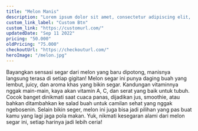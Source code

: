 ```yaml
---
title: "Melon Manis"
description: "Lorem ipsum dolor sit amet, consectetur adipiscing elit, sed do eiusmod tempor incididunt ut labore et dolore magna aliqua."
custom_link_label: "Custom Btn"
custom_link: "https://customurl.com/"
updatedDate: "Sep 11 2022"
pricing: "50.000"
oldPricing: "75.000"
checkoutUrl: "https://checkouturl.com/"
heroImage: "/melon.jpg"
---
```


Bayangkan sensasi segar dari melon yang baru dipotong, manisnya langsung terasa di setiap gigitan! Melon segar ini punya daging buah yang lembut, juicy, dan aroma khas yang bikin segar. Kandungan vitaminnya nggak main-main, kaya akan vitamin A, C, dan serat yang baik untuk tubuh. Cocok banget dinikmati saat cuaca panas, dijadikan jus, smoothie, atau bahkan ditambahkan ke salad buah untuk camilan sehat yang nggak ngebosenin. Selain bikin seger, melon ini juga bisa jadi pilihan yang pas buat kamu yang lagi jaga pola makan. Yuk, nikmati kesegaran alami dari melon segar ini, setiap harinya jadi lebih ceria!
